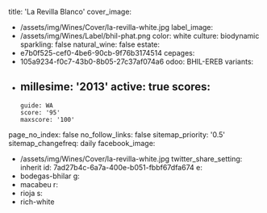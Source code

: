 title: 'La Revilla Blanco'
cover_image:
  - /assets/img/Wines/Cover/la-revilla-white.jpg
label_image:
  - /assets/img/Wines/Label/bhil-phat.png
color: white
culture: biodynamic
sparkling: false
natural_wine: false
estate:
  - e7b0f525-cef0-4be6-90cb-9f76b3174514
cepages:
  - 105a9234-f0c7-43b0-8b05-27c37af074a6
odoo: BHIL-EREB
variants:
  -
    millesime: '2013'
    active: true
    scores:
      -
        guide: WA
        score: '95'
        maxscore: '100'
page_no_index: false
no_follow_links: false
sitemap_priority: '0.5'
sitemap_changefreq: daily
facebook_image:
  - /assets/img/Wines/Cover/la-revilla-white.jpg
twitter_share_setting: inherit
id: 7ad27b4c-6a7a-400e-b051-fbbf67dfa674
e:
  - bodegas-bhilar
g:
  - macabeu
r:
  - rioja
s:
  - rich-white
